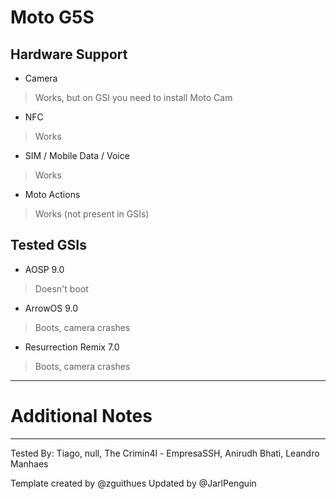 # Moto G5S

## Hardware Support
* Camera
> Works, but on GSI you need to install Moto Cam
* NFC
> Works
* SIM / Mobile Data / Voice
> Works
* Moto Actions
> Works (not present in GSIs)

## Tested GSIs
* AOSP 9.0
> Doesn't boot
* ArrowOS 9.0
> Boots, camera crashes 
* Resurrection Remix 7.0
> Boots, camera crashes

---

# Additional Notes

---

Tested By: Tiago, null, The Crimin4l - EmpresaSSH, Anirudh Bhati, Leandro Manhaes

Template created by @zguithues Updated by @JarlPenguin